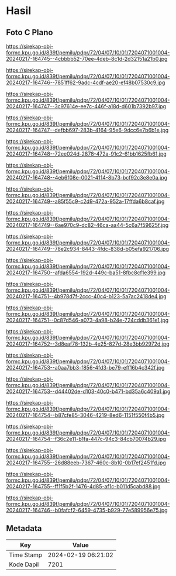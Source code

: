 # Hasil

## Foto C Plano

https://sirekap-obj-formc.kpu.go.id/839f/pemilu/pdpr/72/04/07/10/01/7204071001004-20240217-164745--4cbbbb52-70ee-4deb-8c1d-2d32151a21b0.jpg

https://sirekap-obj-formc.kpu.go.id/839f/pemilu/pdpr/72/04/07/10/01/7204071001004-20240217-164746--7851ff62-9adc-4cdf-ae20-ef48b07530c9.jpg

https://sirekap-obj-formc.kpu.go.id/839f/pemilu/pdpr/72/04/07/10/01/7204071001004-20240217-164747--3c97614e-ee7c-446f-a18d-d601b7392b97.jpg

https://sirekap-obj-formc.kpu.go.id/839f/pemilu/pdpr/72/04/07/10/01/7204071001004-20240217-164747--defbb697-283b-4164-95e6-9dcc6e7b6b1e.jpg

https://sirekap-obj-formc.kpu.go.id/839f/pemilu/pdpr/72/04/07/10/01/7204071001004-20240217-164748--72ee024d-2878-472a-91c2-61bb1625fb61.jpg

https://sirekap-obj-formc.kpu.go.id/839f/pemilu/pdpr/72/04/07/10/01/7204071001004-20240217-164748--4eb6f08e-0021-4114-8b73-bcf92c3e8e0a.jpg

https://sirekap-obj-formc.kpu.go.id/839f/pemilu/pdpr/72/04/07/10/01/7204071001004-20240217-164749--a85f55c9-c2d9-472a-952a-17ffda6b8caf.jpg

https://sirekap-obj-formc.kpu.go.id/839f/pemilu/pdpr/72/04/07/10/01/7204071001004-20240217-164749--6ae970c9-dc82-46ca-aa44-5c6a7f59625f.jpg

https://sirekap-obj-formc.kpu.go.id/839f/pemilu/pdpr/72/04/07/10/01/7204071001004-20240217-164749--78e2c934-8443-4fdc-838d-b05efa921706.jpg

https://sirekap-obj-formc.kpu.go.id/839f/pemilu/pdpr/72/04/07/10/01/7204071001004-20240217-164750--afda6554-192d-449c-ba51-8fbc8cf1e399.jpg

https://sirekap-obj-formc.kpu.go.id/839f/pemilu/pdpr/72/04/07/10/01/7204071001004-20240217-164751--4b978d7f-2ccc-40c4-b123-5a7ac2418de4.jpg

https://sirekap-obj-formc.kpu.go.id/839f/pemilu/pdpr/72/04/07/10/01/7204071001004-20240217-164751--0c87d546-a073-4a98-b24e-724cddb361e1.jpg

https://sirekap-obj-formc.kpu.go.id/839f/pemilu/pdpr/72/04/07/10/01/7204071001004-20240217-164752--3d8eaf78-132b-4e25-827d-28e3bb92972d.jpg

https://sirekap-obj-formc.kpu.go.id/839f/pemilu/pdpr/72/04/07/10/01/7204071001004-20240217-164753--a0aa7bb3-f856-4fd3-be79-eff16b4c342f.jpg

https://sirekap-obj-formc.kpu.go.id/839f/pemilu/pdpr/72/04/07/10/01/7204071001004-20240217-164753--d44402de-d103-40c0-b471-bd35a6c409a1.jpg

https://sirekap-obj-formc.kpu.go.id/839f/pemilu/pdpr/72/04/07/10/01/7204071001004-20240217-164754--b87cfe85-3046-4219-8ed6-1151f550f4b5.jpg

https://sirekap-obj-formc.kpu.go.id/839f/pemilu/pdpr/72/04/07/10/01/7204071001004-20240217-164754--f36c2e11-b1fa-447c-94c3-84cb70074b29.jpg

https://sirekap-obj-formc.kpu.go.id/839f/pemilu/pdpr/72/04/07/10/01/7204071001004-20240217-164755--26d88eeb-7367-460c-8b10-0b17ef2451fd.jpg

https://sirekap-obj-formc.kpu.go.id/839f/pemilu/pdpr/72/04/07/10/01/7204071001004-20240217-164755--ff1f5b2f-1476-4d85-af1c-b011d5cabd88.jpg

https://sirekap-obj-formc.kpu.go.id/839f/pemilu/pdpr/72/04/07/10/01/7204071001004-20240217-164746--b0fafcf2-6459-4735-b929-77e589956e75.jpg


## Metadata

| Key        | Value               |
| ---------- | ------------------- |
| Time Stamp | 2024-02-19 06:21:02 |
| Kode Dapil | 7201                |



